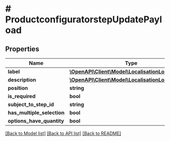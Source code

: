 # # ProductconfiguratorstepUpdatePayload


## Properties 


Name | Type | Description | Notes
------------ | ------------- | ------------- | -------------
**label**| [**\OpenAPI\Client\Model\LocalisationLocalizedText**](LocalisationLocalizedText.md) |   | [optional]
**description**| [**\OpenAPI\Client\Model\LocalisationLocalizedText**](LocalisationLocalizedText.md) |   | [optional]
**position**| **string** |   | [optional]
**is_required**| **bool** |   | [optional]
**subject_to_step_id**| **string** |   | [optional]
**has_multiple_selection**| **bool** |   | [optional]
**options_have_quantity**| **bool** |   | [optional]


[[Back to Model list]](../../README.md#models) [[Back to API list]](../../README.md#endpoints) [[Back to README]](../../README.md)

